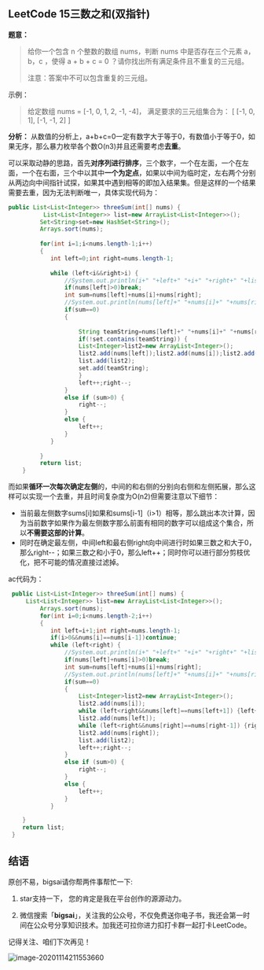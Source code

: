 ##  LeetCode 15三数之和(双指针)
**题意：**

> 给你一个包含 n 个整数的数组 nums，判断 nums 中是否存在三个元素 a，b，c ，使得 a + b + c = 0 ？请你找出所有满足条件且不重复的三元组。
>
> 注意：答案中不可以包含重复的三元组。


示例：

>给定数组 nums = [-1, 0, 1, 2, -1, -4]，
>满足要求的三元组集合为：
>[
>[-1, 0, 1],
>[-1, -1, 2]
>]

**分析：**
从数值的分析上，a+b+c=0一定有数字大于等于0，有数值小于等于0，如果无序，那么暴力枚举各个数O(n3)并且还需要考虑**去重**。

可以采取动静的思路，首先**对序列进行排序**，三个数字，一个在左面，一个在左面，一个在右面，三个中以其中**一个为定点**，如果以中间为临时定，左右两个分别从两边向中间指针试探，如果其中遇到相等的即加入结果集。但是这样的一个结果需要去重，因为无法判断唯一，具体实现代码为：

```java
public List<List<Integer>> threeSum(int[] nums) {
          List<List<Integer>> list=new ArrayList<List<Integer>>();
		 Set<String>set=new HashSet<String>();
		 Arrays.sort(nums);
		 
		 for(int i=1;i<nums.length-1;i++)
		 {	 
			int left=0;int right=nums.length-1;
			
			while (left<i&&right>i) {
				//System.out.println(i+" "+left+" "+i+" "+right+" "+list.toString());
				if(nums[left]>0)break;
				int sum=nums[left]+nums[i]+nums[right];
				//System.out.println(nums[left]+" "+nums[i]+" "+nums[right]);
				if(sum==0)
				{
				
					String teamString=nums[left]+" "+nums[i]+" "+nums[right];
					if(!set.contains(teamString)) {
					List<Integer>list2=new ArrayList<Integer>();
					list2.add(nums[left]);list2.add(nums[i]);list2.add(nums[right]);
					list.add(list2);
					set.add(teamString);
					}
					left++;right--;
				}
				else if (sum>0) {
					right--;
				}
				else {
					left++;
				}
			}
			 	 
		 }
		 return list;	 
    }
```

而如果**循环一次每次确定左侧**的，中间的和右侧的分别向右侧和左侧拓展，那么这样可以实现一个去重，并且时间复杂度为O(n2)但需要注意以下细节：
- 当前最左侧数字sums[i]如果和sums[i-1]（i>1）相等，那么跳出本次计算，因为当前数字如果作为最左侧数字那么前面有相同的数字可以组成这个集合，所以**不需要这部的计算**。
- 同时在确定最左侧，中间left和最右侧right向中间进行时如果三数之和大于0，那么right--；如果三数之和小于0，那么left++；同时你可以进行部分剪枝优化，把不可能的情况直接过滤掉。

ac代码为：

```java
 public List<List<Integer>> threeSum(int[] nums) {
     List<List<Integer>> list=new ArrayList<List<Integer>>();
		 Arrays.sort(nums);
		 for(int i=0;i<nums.length-2;i++)
		 {	 
			int left=i+1;int right=nums.length-1;
			if(i>0&&nums[i]==nums[i-1])continue;
			while (left<right) {
				//System.out.println(i+" "+left+" "+i+" "+right+" "+list.toString());
				if(nums[left]+nums[i]>0)break;
				int sum=nums[left]+nums[i]+nums[right];
				//System.out.println(nums[left]+" "+nums[i]+" "+nums[right]);
				if(sum==0)
				{
					List<Integer>list2=new ArrayList<Integer>();
					list2.add(nums[i]);
					while (left<right&&nums[left]==nums[left+1]) {left++;}
					list2.add(nums[left]);
					while (left<right&&nums[right]==nums[right-1]) {right--;}
					list2.add(nums[right]);
					list.add(list2);
					left++;right--;
				} 
				else if (sum>0) {
					right--;
				}
				else {
					left++;
				}
			}

	}
	return list;
 }
```

## 结语

原创不易，bigsai请你帮两件事帮忙一下:

1. star支持一下， 您的肯定是我在平台创作的源源动力。

2. 微信搜索「**bigsai**」，关注我的公众号，不仅免费送你电子书，我还会第一时间在公众号分享知识技术。加我还可拉你进力扣打卡群一起打卡LeetCode。

记得关注、咱们下次再见！

![image-20201114211553660](https://img-blog.csdnimg.cn/img_convert/3cd335655373276f330fa2c16b0e20f6.png)